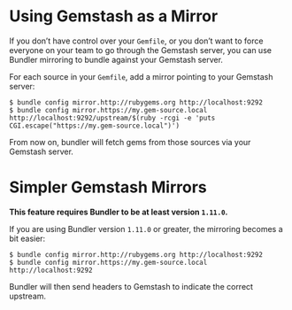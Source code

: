 <!-- Automatically generated by Pandoc -->


# Using Gemstash as a Mirror

If you don’t have control over your `Gemfile`, or you don’t want to
force everyone on your team to go through the Gemstash server, you can
use Bundler mirroring to bundle against your Gemstash server.

For each source in your `Gemfile`, add a mirror pointing to your
Gemstash server:

    $ bundle config mirror.http://rubygems.org http://localhost:9292
    $ bundle config mirror.https://my.gem-source.local http://localhost:9292/upstream/$(ruby -rcgi -e 'puts CGI.escape("https://my.gem-source.local")')

From now on, bundler will fetch gems from those sources via your
Gemstash server.

# Simpler Gemstash Mirrors

**This feature requires Bundler to be at least version `1.11.0`.**

If you are using Bundler version `1.11.0` or greater, the mirroring
becomes a bit easier:

    $ bundle config mirror.http://rubygems.org http://localhost:9292
    $ bundle config mirror.https://my.gem-source.local http://localhost:9292

Bundler will then send headers to Gemstash to indicate the correct
upstream.
